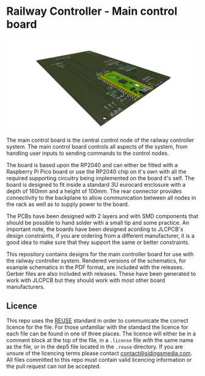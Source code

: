 <!--
SPDX-FileCopyrightText: 2022 Sidings Media <contact@sidingsmedia.com>
SPDX-License-Identifier: CC-BY-SA-4.0
-->

# Railway Controller - Main control board

![Render of main control board](./assets/board-2.png)

The main control board is the central control node of the railway controller
system. The main control board controls all aspects of the system, from handling
user inputs to sending commands to the control nodes.

The board is based upon the RP2040 and can either be fitted with a Raspberry Pi
Pico board or use the RP2040 chip on it's own with all the required supporting
circuitry being implemented on the board it's self. The board is designed to fit
inside a standard 3U eurocard enclosure with a depth of 160mm and a height of
100mm. The rear connector provides connectivity to the backplane to allow
communication between all nodes in the rack as well as to supply power to the
board.

The PCBs have been designed with 2 layers and with SMD components that should be
possible to hand solder with a small tip and some practice. An important note,
the boards have been designed acording to JLCPCB's design constraints, if you
are ordering from a different manufacturer, it is a good idea to make sure that
they support the same or better constraints.

This repository contains designs for the main controller board for
use with the railway controller system. Rendered versions of the schematics, for
example schematics in the PDF format, are included with the releases. Gerber
files are also included with releases. These have been generated to work with
JLCPCB but they should work with most other board manufacturers. 

## Licence
This repo uses the [REUSE](https://reuse.software) standard in order to
communicate the correct licence for the file. For those unfamiliar with
the standard the licence for each file can be found in one of three
places. The licence will either be in a comment block at the top of the
file, in a `.license` file with the same name as the file, or in the
dep5 file located in the `.reuse` directory. If you are unsure of the
licencing terms please contact
[contact@sidingsmedia.com](mailto:contact@sidingsmedia.com?subject=Railway%20Controller%20Licence).
All files committed to this repo must contain valid licencing
information or the pull request can not be accepted.
